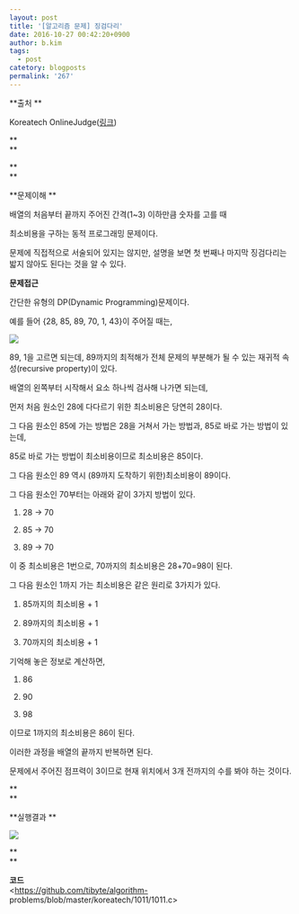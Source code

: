 ```yaml
---
layout: post
title: '[알고리즘 문제] 징검다리'
date: 2016-10-27 00:42:20+0900
author: b.kim
tags:
  - post
catetory: blogposts
permalink: '267'
---
```



 **출처  **

Koreatech OnlineJudge([링크](http://judge.koreatech.ac.kr/problem.php?id=1011))

 **  
**

 **  
**

 **문제이해  **

배열의 처음부터 끝까지 주어진 간격(1~3) 이하만큼 숫자를 고를 때

최소비용을 구하는 동적 프로그래밍 문제이다.

문제에 직접적으로 서술되어 있지는 않지만, 설명을 보면 첫 번째나 마지막 징검다리는 밟지 않아도 된다는 것을 알 수 있다.

  

  

 **문제접근**

간단한 유형의 DP(Dynamic Programming)문제이다.

예를 들어 {28, 85, 89, 70, 1, 43}이 주어질 때는,

![](https://raw.githubusercontent.com/tibyte/blog-res/master/legacy/267/0.png)

  

89, 1을 고르면 되는데, 89까지의 최적해가 전체 문제의 부분해가 될 수 있는 재귀적 속성(recursive property)이 있다.

  

배열의 왼쪽부터 시작해서 요소 하나씩 검사해 나가면 되는데,

먼저 처음 원소인 28에 다다르기 위한 최소비용은 당연히 28이다.

그 다음 원소인 85에 가는 방법은 28을 거쳐서 가는 방법과, 85로 바로 가는 방법이 있는데,

85로 바로 가는 방법이 최소비용이므로 최소비용은 85이다.

그 다음 원소인 89 역시 (89까지 도착하기 위한)최소비용이 89이다.

  

그 다음 원소인 70부터는 아래와 같이 3가지 방법이 있다.

1) 28 -> 70

2) 85 -> 70

3) 89 -> 70

이 중 최소비용은 1번으로, 70까지의 최소비용은 28+70=98이 된다.

  

그 다음 원소인 1까지 가는 최소비용은 같은 원리로 3가지가 있다.

1) 85까지의 최소비용 + 1

2) 89까지의 최소비용 + 1

3) 70까지의 최소비용 + 1

기억해 놓은 정보로 계산하면,

1) 86

2) 90

3) 98

이므로 1까지의 최소비용은 86이 된다.

  

이러한 과정을 배열의 끝까지 반복하면 된다.

  

문제에서 주어진 점프력이 3이므로 현재 위치에서 3개 전까지의 수를 봐야 하는 것이다.

  

 **  
**

 **실행결과  **

![](https://raw.githubusercontent.com/tibyte/blog-res/master/legacy/267/1.png)

  
 **  
**

**코드**  
<https://github.com/tibyte/algorithm-
problems/blob/master/koreatech/1011/1011.c>

  

  

  


